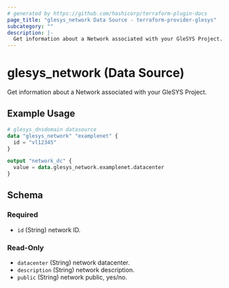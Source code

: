```yaml
---
# generated by https://github.com/hashicorp/terraform-plugin-docs
page_title: "glesys_network Data Source - terraform-provider-glesys"
subcategory: ""
description: |-
  Get information about a Network associated with your GleSYS Project.
---
```


# glesys_network (Data Source)

Get information about a Network associated with your GleSYS Project.

## Example Usage

```terraform
# glesys_dnsdomain datasource
data "glesys_network" "examplenet" {
  id = "vl12345"
}

output "network_dc" {
  value = data.glesys_network.examplenet.datacenter
}
```

<!-- schema generated by tfplugindocs -->
## Schema

### Required

- `id` (String) network ID.

### Read-Only

- `datacenter` (String) network datacenter.
- `description` (String) network description.
- `public` (String) network public, yes/no.
